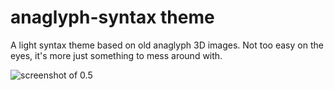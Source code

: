 # anaglyph-syntax theme

A light syntax theme based on old anaglyph 3D images. Not too easy on the eyes, it's more just something to mess around with.

![screenshot of 0.5](http://phonemica.net/github/anaglyph-syntax.jpg)
